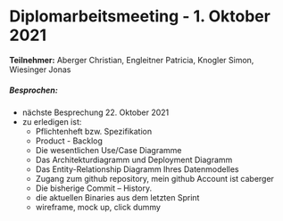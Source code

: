 # Diplomarbeitsmeeting - 1. Oktober 2021

**Teilnehmer:** Aberger Christian, Engleitner Patricia, Knogler Simon, Wiesinger Jonas

##### Besprochen:

- nächste Besprechung 22. Oktober 2021
- zu erledigen ist:
  - Pflichtenheft bzw. Spezifikation
  - Product - Backlog
  - Die wesentlichen Use/Case Diagramme
  - Das Architekturdiagramm und Deployment Diagramm
  - Das Entity-Relationship Diagramm Ihres Datenmodelles
  - Zugang zum github repository, mein github Account ist caberger
  - Die bisherige Commit – History.
  - die aktuellen Binaries aus dem letzten Sprint
  - wireframe, mock up, click dummy

